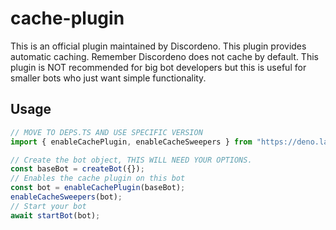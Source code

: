 # cache-plugin

This is an official plugin maintained by Discordeno. This plugin provides
automatic caching. Remember Discordeno does not cache by default. This plugin is
NOT recommended for big bot developers but this is useful for smaller bots who
just want simple functionality.

## Usage

```ts
// MOVE TO DEPS.TS AND USE SPECIFIC VERSION
import { enableCachePlugin, enableCacheSweepers } from "https://deno.land/x/discordeno_cache_plugin/mod.ts";

// Create the bot object, THIS WILL NEED YOUR OPTIONS.
const baseBot = createBot({});
// Enables the cache plugin on this bot
const bot = enableCachePlugin(baseBot);
enableCacheSweepers(bot);
// Start your bot
await startBot(bot);
```
